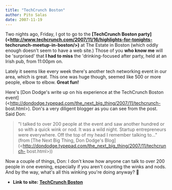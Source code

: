```yaml
---
title: "TechCrunch Boston"
author: Pito Salas
date: 2007-11-19
---
```


Two nights ago, Friday, I got to go to the **[TechCrunch Boston
party](<http://www.techcrunch.com/2007/11/16/highlights-for-tonights-
techcrunch-meetup-in-boston/>)** at The Estate in Boston (which oddly enough
doesn't seem to have a web site.) Those of you **who know me** will be
'surprised' that **I had to miss** the 'drinking-focused after party, held at
an Irish pub, from 11:00pm on.

Lately it seems like every week there's another tech networking event in our
area, which is great. This one was huge though, seemed like 500 or more
people, elbow to elbow. **Great fun!**

Here's [Don Dodge's write up on his experience at the TechCrunch Boston
event](<http://dondodge.typepad.com/the_next_big_thing/2007/11/techcrunch-
bost.html>). Don's a very diligent blogger as you can see from the post. Said
Don:

> "I talked to over 200 people at the event and saw another hundred or so with
> a quick wink or nod. It was a wild night. Startup entrepreneurs were
> everywhere. Off the top of my head I remember talking to…" (from [The Next
> Big Thing, Don Dodge's
> Blog](<http://dondodge.typepad.com/the_next_big_thing/2007/11/techcrunch-
> bost.html>))

Now a couple of things, Don: I don't know how anyone can talk to over 200
people in one evening, especially if you aren't counting the winks and nods.
And by the way, what's all this winking you're doing anyway? 🙂


* **Link to site:** **[TechCrunch Boston](None)**
